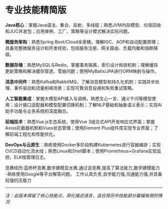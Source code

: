 # 专业技能精简版

**Java核心**：掌握Java语法、集合、反射、多线程；熟悉JVM内存模型、垃圾回收和JUC并发包；应用单例、工厂、策略等设计模式解决实际问题。

**微服务架构**：熟悉Spring Boot/Cloud全家桶，理解IOC、AOP和自动配置原理；具备完整微服务设计和开发经验，包括服务注册、网关路由、负载均衡和熔断降级。

**数据存储**：熟悉MySQL与Redis，掌握事务隔离、索引设计和锁机制；理解缓存更新策略和解决缓存穿透、雪崩问题；使用MyBatis/JPA进行ORM映射与操作。

**消息中间件**：熟悉Kafka和RabbitMQ，了解消息模型和持久化机制；实践异步处理、事件驱动和流量削峰场景；实现可靠消息投递和失败重试策略。

**人工智能集成**：掌握大模型API接入与调用，熟悉文心一言、通义千问等模型使用；设计接口适配器和模型配置切换机制；了解NLP基础和抽象语义表示；实现AI助手功能与业务系统的深度融合。

**前端技术**：熟悉Vue.js生态系统，使用Vue 3组合式API开发响应式界面；掌握Axios拦截器机制和Vuex状态管理；使用Element Plus组件库实现专业界面；了解前端工程化和性能优化。

**DevOps与云原生**：熟练使用Docker多阶段构建Kubernetes进行容器编排；实现CI/CD自动化流水线；熟悉Linux和Shell脚本；使用Prometheus+Grafana实现监控，ELK栈管理日志。

竞赛经历:蓝桥杯竞赛,数学建模亚太赛,通过该竞赛,提高了算法能力,数学建模能力
-熟练使用Google等平台解答问题。
工作认真负责,自学能力强,沟通能力强,并具备较强抗压能力

---

*注：此版本保留了核心技能点，简化描述语言，适合简历中技能部分篇幅有限的情况*
